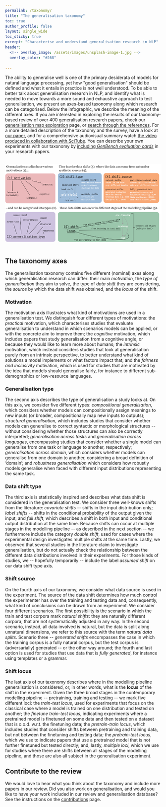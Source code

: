 ```yaml
---
permalink: /taxonomy/
title: "The generalisation taxonomy"
toc: true
author_profile: false
layout: single_wide
toc_sticky: true
excerpt: "Characterise and understand generalisation research in NLP"
header:
  <!-- overlay_image: /assets/images/unsplash-image-1.jpg -->
  overlay_color: "#268"

---
```


The ability to generalise well is one of the primary desiderata of models for natural language processing, yet how "good generalisation" should be defined and what it entails in practice is not well understood.
To be able to better talk about generalisation research in NLP, and identify what is needed to move towards a more sound and exhaustive approach to test generalisation, we present an axes-based taxonomy along which research can be categorised.
Below the infographic, we describe the meaning of the different axes.
If you are interested in exploring the results of our taxonomy-based review of over 400 generalisation research papers, check our [generalisation map exploration](/visualisations/) page, or [search through the references](/references/).
For a more detailed description of the taxonomy and the survey, have a look at [our paper](https://www.nature.com/articles/s42256-023-00729-y), and for a comprehensive audiovisual summary watch [the video produced in collaboration with SciTube](https://scitube.io/genbench-mapping-out-the-landscape-of-generalization-research/).
You can describe your own experiments with our taxonomy by [including *GenBench evaluation cards*](/eval_cards/) in your research papers.

<br>

<center>
    <img src="/assets/images/taxonomy_infographic.png" alt="Infographic for the generalisation taxonomy">
</center>

<br>


## The taxonomy axes

The generalisation taxonomy contains five different (nominal) axes along which generalisation research can differ: their main <i>motivation</i>, the <i>type of generalisation</i> they aim to solve, the type of <i>data shift</i> they are considering, the <i>source</i> by which the data shift was obtained, and the <i>locus</i> of the shift.

###  Motivation
The motivation axis illustrates what kind of motivations are used in a generalisation test.
We distinguish four different types of motivations: the <i>practical</i> motivation, which characterises studies that evaluate generalisation to understand in which scenarios models can be applied, or with the concrete aim to improve them; the <i>cognitive</i> motivation, which includes papers that study generalisation from a cognitive angle, or because they would like to learn more about humans; the <i>intrinsic</i> motivation, which instead considers studies that look at generalisation purely from an intrinsic perspective, to better understand what kind of solutions a model implements or what factors impact that; and the <i>fairness and inclusivity</i> motivation, which is used for studies that are motivated by the idea that models should generalise fairly, for instance to different sub-demographics or low-resource languages.

### Generalisation type
The second axis describes the type of generalisation a study looks at.
On this axis, we consider five different types: <i>compositional generalisation</i>, which considers whether models can compositionally assign meanings to new inputs (or broader, compositionally map new inputs to outputs); <i>structural generalisation</i>, which includes studies that consider whether models can generalise to correct syntactic or morphological structures -- without considering whether those structures can also be correctly interpreted; <i>generalisation across tasks</i> and <i>generalisation across languages</i>, encompassing studies that consider whether a single model can generalise from one task or language to another, respectively; <i>generalisation across domain</i>, which considers whether models can generalise from one domain to another, considering a broad definition of ‘domain’; and <i>robustness generalisation</i> which considers how robustly models generalise when faced with different input distributions representing the same task.

### Data shift type
The third axis is statistically inspired and describes what data shift is considered in the generalisation test.
We consider three well-knows shifts from the literature: <i>covariate shifts</i> -- shifts in the input distribution only; <i>label shifts</i> -- shifts in the conditional probability of the output given the input; and <i>full shift</i>, which describes a shift in both input and conditional output distribution at the same time.
Because shifts can occur at multiple stages in the modelling pipeline -- as described in the next section -- we furthermore include the category <i>double shift</i>, used for cases where the experimental design investigates multiple shifts at the same time.
Lastly, we observed that several studies in the literature claim to investigate generalisation, but do not actually check the relationship between the different data distributions involved in their experiments.
For those kinds of studies, we -- hopefully temporarily -- include the label <i>assumed shift</i> on our data shift type axis.

### Shift source
On the fourth axis of our taxonomy, we consider what data source is used in the experiment.
The source of the data shift determines how much control the experimenter has over the training and testing data and, consequently, what kind of conclusions can be drawn from an experiment.
We consider four different scenarios.
The first possibility is the scenario in which the train and test corpora mark <i>natural shifts</i>: they are naturally different corpora, that are not systematically adjusted in any way.
In the second scenario, instead, all data involved is natural, but the data is split along unnatural dimensions, we refer to this source with the term <i>natural data splits</i>.
Scenario three -- <i>generated shifts</i> encompasses the case in which the training corpus is a fully natural corpus, but the test corpus is (adversarially) generated -- or the other way around; the fourth and last option is used for studies that use data that is <i>fully generated</i>, for instance using templates or a grammar.

### Shift locus
The last axis of our taxonomy describes where in the modelling pipeline generalisation is considered, or, in other words, what is the <b>locus</b> of the shift in the experiment.
Given the three broad stages in the contemporary modelling pipeline -- pretraining, training and testing -- we mark five different loci: the <i>train-test locus</i>, used for experiments that focus on the classical case where a model is trained on one distribution and tested on another; the <i>finetune train-test locus</i>, indicating experiments where a pretrained model is finetuned on some data and then tested on a dataset that is o.o.d. w.r.t. the finetuning data; the <i>pretrain-train locus</i>, which includes studies that consider shifts between pretraining and training data, but not between the finetuning and testing data; the <i>pretrain-test locus</i>, which we use to indicate papers that use a pretrained model that is not further finetuned but tested directly; and, lastly, <i>multiple loci</i>, which we use for studies where there are shifts between all stages of the modelling pipeline, and those are also all subject in the generalisation experiment.

## Contribute to the review

We would love to hear what you think about the taxonomy and include more papers in our review.
Did you also work on generalisation, and would you like to have your work included in our review and generalisation database?
See the instructions on the [contributions](/contribute) page.

